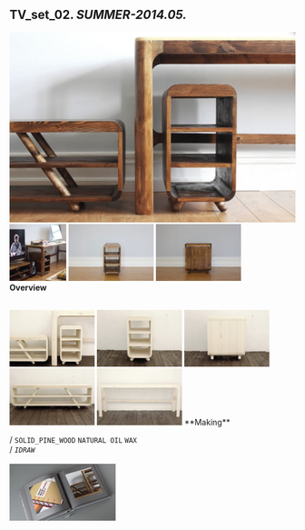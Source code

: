 
## TV_set_02. _SUMMER-2014.05._  
![TV_set_02](/projects/TV_set_02/100.jpg)<a href="https://ewwgene.github.io/projects/TV_set_02/101.jpg"><img src="/projects/TV_set_02/101.jpg" height="100"></a> <a href="https://ewwgene.github.io/projects/TV_set_02/102.jpg"><img src="/projects/TV_set_02/102.jpg" height="100"></a> <a href="https://ewwgene.github.io/projects/TV_set_02/103.jpg"><img src="/projects/TV_set_02/103.jpg" height="100"></a>   
**Overview**  
  
<br>
<a href="https://ewwgene.github.io/projects/TV_set_02/Making/001.jpg"><img src="/projects/TV_set_02/Making/001.jpg" height="100"></a> <a href="https://ewwgene.github.io/projects/TV_set_02/Making/005.jpg"><img src="/projects/TV_set_02/Making/005.jpg" height="100"></a> <a href="https://ewwgene.github.io/projects/TV_set_02/Making/006.jpg"><img src="/projects/TV_set_02/Making/006.jpg" height="100"></a> <a href="https://ewwgene.github.io/projects/TV_set_02/Making/008.jpg"><img src="/projects/TV_set_02/Making/008.jpg" height="100"></a> <a href="https://ewwgene.github.io/projects/TV_set_02/Making/009.jpg"><img src="/projects/TV_set_02/Making/009.jpg" height="100"></a>   
**Making**  
  
/
`SOLID_PINE_WOOD` `NATURAL OIL` `WAX`   
/
_`IDRAW`_   
<br>
<a href="https://ewwgene.github.io/projects/TV_set_02/300.jpg"><img src="/projects/TV_set_02/300.jpg" height="100"></a> 
